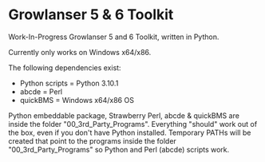 # Growlanser 5 & 6 Toolkit

Work-In-Progress Growlanser 5 and 6 Toolkit, written in Python.

Currently only works on Windows x64/x86.

The following dependencies exist:

- Python scripts = Python 3.10.1
- abcde = Perl
- quickBMS = Windows x64/x86 OS

Python embeddable package, Strawberry Perl, abcde & quickBMS are inside the folder "00_3rd_Party_Programs".
Everything "should" work out of the box, even if you don't have Python installed.
Temporary PATHs will be created that point to the programs inside the folder "00_3rd_Party_Programs" so Python and Perl (abcde) scripts work.
